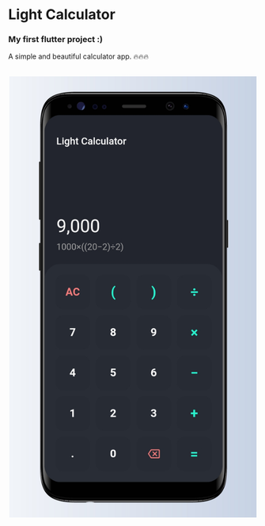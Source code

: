 # Light Calculator

### My first flutter project :)
A simple and beautiful calculator app. 🔥🔥🔥
<br/>
<br/>
<p align="center">
  <img src="Screenshot.jpeg" width="500" alt="Screenshot">
</p>

